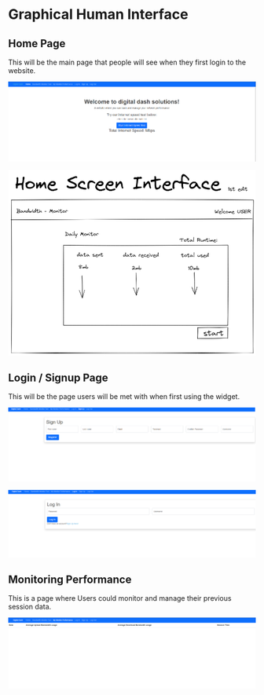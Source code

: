 # Graphical Human Interface

## Home Page

This will be the main page that people will see
when they first login to the website.


![React Home Page](wireframes/digital-dash-home.png)

![Home page](wireframes/first-blueprint.png)

## Login / Signup Page

This will be the page users will be met with when 
first using the widget.

![signup page](wireframes/signup.png)

![login page](wireframes/login.png)

## Monitoring Performance

This is a page where Users could monitor and manage their
previous session data.

![monitor page](wireframes/monitor-performance-page.png)

